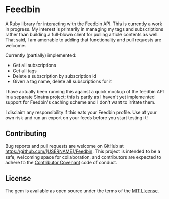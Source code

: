 # Feedbin

A Ruby library for interacting with the Feedbin API. This is currently a work in progress. My interest is primarily in managing my tags and subscriptions rather than building a full-blown client for pulling article contents as well. That said, I am amenable to adding that functionality and pull requests are welcome.

Currently (partially) implemented:

* Get all subscriptions
* Get all tags
* Delete a subscription by subscription id
* Given a tag name, delete all subscriptions for it

I have actually been running this against a quick mockup of the feedbin API in a separate Sinatra project; this is partly as I haven't yet implemented support for Feedbin's caching scheme and I don't want to irritate them.

I disclaim any responsibility if this eats your Feedbin profile. Use at your own risk and run an export on your feeds before you start testing it!

## Contributing

Bug reports and pull requests are welcome on GitHub at https://github.com/[USERNAME]/Feedbin. This project is intended to be a safe, welcoming space for collaboration, and contributors are expected to adhere to the [Contributor Covenant](http://contributor-covenant.org) code of conduct.


## License

The gem is available as open source under the terms of the [MIT License](http://opensource.org/licenses/MIT).

